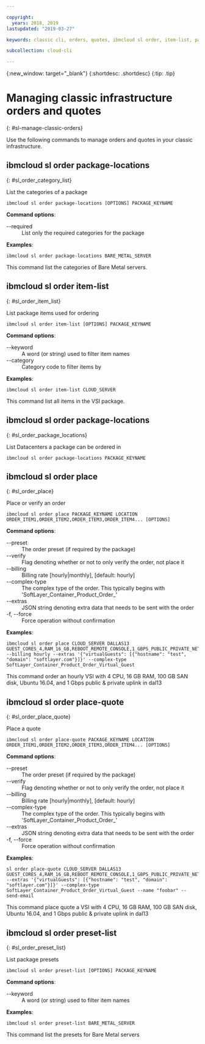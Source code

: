 ```yaml
---

copyright:
  years: 2018, 2019
lastupdated: "2019-03-27"

keywords: classic cli, orders, quotes, ibmcloud sl order, item-list, package-locations, manage orders cli, manage quotes cli

subcollection: cloud-cli

---
```


{:new_window: target="_blank"}
{:shortdesc: .shortdesc}
{:tip: .tip}

# Managing classic infrastructure orders and quotes
{: #sl-manage-classic-orders}

Use the following commands to manage orders and quotes in your classic infrastructure.

## ibmcloud sl order package-locations
{: #sl_order_category_list}

List the categories of a package
```
ibmcloud sl order package-locations [OPTIONS] PACKAGE_KEYNAME
```

<strong>Command options</strong>:
<dl>
<dt>--required</dt>
<dd>List only the required categories for the package</dd>
</dl>

**Examples**:
```
ibmcloud sl order package-locations BARE_METAL_SERVER
```
This command list the categories of Bare Metal servers.

## ibmcloud sl order item-list
{: #sl_order_item_list}

List package items used for ordering
```
ibmcloud sl order item-list [OPTIONS] PACKAGE_KEYNAME
```

<strong>Command options</strong>:
<dl>
<dt>--keyword</dt>
<dd>A word (or string) used to filter item names</dd>
<dt>--category</dt>
<dd>Category code to filter items by</dd>
</dl>

**Examples**:
```
ibmcloud sl order item-list CLOUD_SERVER
```
This command list all items in the VSI package.

## ibmcloud sl order package-locations
{: #sl_order_package_locations}

List Datacenters a package can be ordered in
```
ibmcloud sl order package-locations PACKAGE_KEYNAME
```

## ibmcloud sl order place
{: #sl_order_place}

Place or verify an order
```
ibmcloud sl order place PACKAGE_KEYNAME LOCATION ORDER_ITEM1,ORDER_ITEM2,ORDER_ITEM3,ORDER_ITEM4... [OPTIONS]
```

<strong>Command options</strong>:
<dl>
<dt>--preset</dt>
<dd>The order preset (if required by the package)</dd>
<dt>--verify</dt>
<dd>Flag denoting whether or not to only verify the order, not place it</dd>
<dt>--billing</dt>
<dd>Billing rate [hourly|monthly], [default: hourly]</dd>
<dt>--complex-type</dt>
<dd>The complex type of the order. This typically begins with 'SoftLayer_Container_Product_Order_'</dd>
<dt>--extras</dt>
<dd>JSON string denoting extra data that needs to be sent with the order</dd>
<dt>-f, --force</dt>
<dd>Force operation without confirmation</dd>
</dl>

**Examples**:
```
ibmcloud sl order place CLOUD_SERVER DALLAS13 GUEST_CORES_4,RAM_16_GB,REBOOT_REMOTE_CONSOLE,1_GBPS_PUBLIC_PRIVATE_NETWORK_UPLINKS,BANDWIDTH_0_GB_2,1_IP_ADDRESS,GUEST_DISK_100_GB_SAN,OS_UBUNTU_16_04_LTS_XENIAL_XERUS_MINIMAL_64_BIT_FOR_VSI,MONITORING_HOST_PING,NOTIFICATION_EMAIL_AND_TICKET,AUTOMATED_NOTIFICATION,UNLIMITED_SSL_VPN_USERS_1_PPTP_VPN_USER_PER_ACCOUNT,NESSUS_VULNERABILITY_ASSESSMENT_REPORTING --billing hourly --extras '{"virtualGuests": [{"hostname": "test", "domain": "softlayer.com"}]}' --complex-type SoftLayer_Container_Product_Order_Virtual_Guest
```
This command order an hourly VSI with 4 CPU, 16 GB RAM, 100 GB SAN disk, Ubuntu 16.04, and 1 Gbps public & private uplink in dal13

## ibmcloud sl order place-quote
{: #sl_order_place_quote}

Place a quote
```
ibmcloud sl order place-quote PACKAGE_KEYNAME LOCATION ORDER_ITEM1,ORDER_ITEM2,ORDER_ITEM3,ORDER_ITEM4... [OPTIONS]
```

<strong>Command options</strong>:
<dl>
<dt>--preset</dt>
<dd>The order preset (if required by the package)</dd>
<dt>--verify</dt>
<dd>Flag denoting whether or not to only verify the order, not place it</dd>
<dt>--billing</dt>
<dd>Billing rate [hourly|monthly], [default: hourly]</dd>
<dt>--complex-type</dt>
<dd>The complex type of the order. This typically begins with 'SoftLayer_Container_Product_Order_'</dd>
<dt>--extras</dt>
<dd>JSON string denoting extra data that needs to be sent with the order</dd>
<dt>-f, --force</dt>
<dd>Force operation without confirmation</dd>
</dl>

**Examples**:
```
sl order place-quote CLOUD_SERVER DALLAS13 GUEST_CORES_4,RAM_16_GB,REBOOT_REMOTE_CONSOLE,1_GBPS_PUBLIC_PRIVATE_NETWORK_UPLINKS,BANDWIDTH_0_GB_2,1_IP_ADDRESS,GUEST_DISK_100_GB_SAN,OS_UBUNTU_16_04_LTS_XENIAL_XERUS_MINIMAL_64_BIT_FOR_VSI,MONITORING_HOST_PING,NOTIFICATION_EMAIL_AND_TICKET,AUTOMATED_NOTIFICATION,UNLIMITED_SSL_VPN_USERS_1_PPTP_VPN_USER_PER_ACCOUNT,NESSUS_VULNERABILITY_ASSESSMENT_REPORTING --extras '{"virtualGuests": [{"hostname": "test", "domain": "softlayer.com"}]}' --complex-type SoftLayer_Container_Product_Order_Virtual_Guest --name "foobar" --send-email
```
This command place quote a VSI with 4 CPU, 16 GB RAM, 100 GB SAN disk, Ubuntu 16.04, and 1 Gbps public & private uplink in dal13

## ibmcloud sl order preset-list
{: #sl_order_preset_list}

List package presets
```
ibmcloud sl order preset-list [OPTIONS] PACKAGE_KEYNAME
```

<strong>Command options</strong>:
<dl>
<dt>--keyword</dt>
<dd>A word (or string) used to filter item names</dd>
</dl>

**Examples**:
```
ibmcloud sl order preset-list BARE_METAL_SERVER
```
This command list the presets for Bare Metal servers
